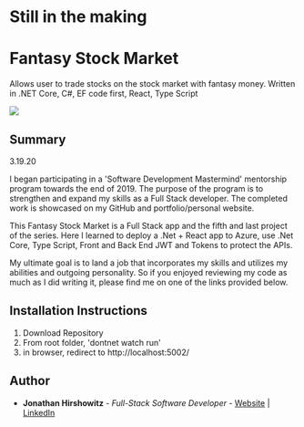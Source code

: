 # Still in the making
# Fantasy Stock Market
Allows user to trade stocks on the stock market with fantasy money. Written in .NET Core, C#, EF code first, React, Type Script

<image src="ClientApp/public/assets/FantasyStockTracker.png">

## Summary
3.19.20

I began participating in a 'Software Development Mastermind' mentorship program towards the end of 2019. The purpose of the program is to strengthen and expand my skills as a Full Stack developer. The completed work is showcased on my GitHub and portfolio/personal website.

This Fantasy Stock Market is a Full Stack app and the fifth and last project of the series. Here I learned to deploy a .Net + React app to Azure, use .Net Core, Type Script, Front and Back End JWT and Tokens to protect the APIs.

My ultimate goal is to land a job that incorporates my skills and utilizes my abilities and outgoing personality. So if you enjoyed reviewing my code as much as I did writing it, please find me on one of the links provided below.

##  Installation Instructions

1. Download Repository
2. From root folder, 'dontnet watch run'
3. in browser, redirect to http://localhost:5002/

## Author

* **Jonathan Hirshowitz** - *Full-Stack Software Developer* - [Website](https://jonathan-hirshowitz-portfolio.firebaseapp.com/) | [LinkedIn](https://www.linkedin.com/in/jonathan-hirshowitz/)

